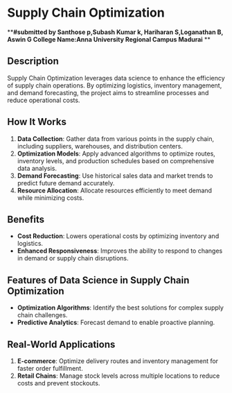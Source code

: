 # Supply Chain Optimization
****#submitted by Santhose p,Subash Kumar k, Hariharan S,Loganathan B, Aswin G College Name:Anna University Regional Campus Madurai**
**
## Description
Supply Chain Optimization leverages data science to enhance the efficiency of supply chain operations. By optimizing logistics, inventory management, and demand forecasting, the project aims to streamline processes and reduce operational costs.

## How It Works
1. **Data Collection**: Gather data from various points in the supply chain, including suppliers, warehouses, and distribution centers.
2. **Optimization Models**: Apply advanced algorithms to optimize routes, inventory levels, and production schedules based on comprehensive data analysis.
3. **Demand Forecasting**: Use historical sales data and market trends to predict future demand accurately.
4. **Resource Allocation**: Allocate resources efficiently to meet demand while minimizing costs.

## Benefits
- **Cost Reduction**: Lowers operational costs by optimizing inventory and logistics.
- **Enhanced Responsiveness**: Improves the ability to respond to changes in demand or supply chain disruptions.

## Features of Data Science in Supply Chain Optimization
- **Optimization Algorithms**: Identify the best solutions for complex supply chain challenges.
- **Predictive Analytics**: Forecast demand to enable proactive planning.

## Real-World Applications
1. **E-commerce**: Optimize delivery routes and inventory management for faster order fulfillment.
2. **Retail Chains**: Manage stock levels across multiple locations to reduce costs and prevent stockouts.
